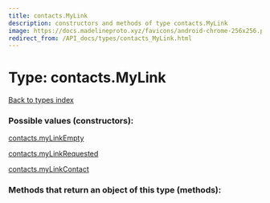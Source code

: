 ```yaml
---
title: contacts.MyLink
description: constructors and methods of type contacts.MyLink
image: https://docs.madelineproto.xyz/favicons/android-chrome-256x256.png
redirect_from: /API_docs/types/contacts_MyLink.html
---
```

# Type: contacts.MyLink  
[Back to types index](index.md)



### Possible values (constructors):

[contacts.myLinkEmpty](../constructors/contacts.myLinkEmpty.md)  

[contacts.myLinkRequested](../constructors/contacts.myLinkRequested.md)  

[contacts.myLinkContact](../constructors/contacts.myLinkContact.md)  



### Methods that return an object of this type (methods):



